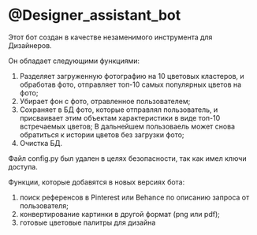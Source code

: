# @Designer_assistant_bot
Этот бот создан в качестве незаменимого инструмента для Дизайнеров.

Он обладает следующими функциями:

1) Разделяет загруженную фотографию на 10 цветовых кластеров, и обработав фото, отправляет топ-10 самых популярных цветов на фото;
2) Убирает фон с фото, отравленное пользователем;
3) Сохраняет в БД фото, которые отправлял пользователь, и присваивает этим объектам характеристики в виде топ-10 встречаемых цветов;
   В дальнейшем пользоваель может снова обратиться к истории цветов без загрузки фото;
4) Очистка БД.

Файл config.py был удален в целях безопасности, так как имел ключи доступа.

Функции, которые добавятся в новых версиях бота:
1) поиск референсов в Pinterest или Behance по описанию запроса от пользователя;
2) конвертирование картинки в другой формат (png или pdf);
3) готовые цветовые палитры для дизайна
